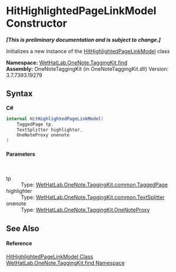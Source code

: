 # HitHighlightedPageLinkModel Constructor 
 _**\[This is preliminary documentation and is subject to change.\]**_

Initializes a new instance of the <a href="4d4cd7ac-7006-c76d-d331-884873162922.md">HitHighlightedPageLinkModel</a> class

**Namespace:**&nbsp;<a href="0e3a8efd-07d2-1709-b1cd-709153222081.md">WetHatLab.OneNote.TaggingKit.find</a><br />**Assembly:**&nbsp;OneNoteTaggingKit (in OneNoteTaggingKit.dll) Version: 3.7.7393.19279

## Syntax

**C#**<br />
``` C#
internal HitHighlightedPageLinkModel(
	TaggedPage tp,
	TextSplitter highlighter,
	OneNoteProxy onenote
)
```


#### Parameters
&nbsp;<dl><dt>tp</dt><dd>Type: <a href="8ece46e2-d9ee-9847-5b1f-0093ae8ed9c2.md">WetHatLab.OneNote.TaggingKit.common.TaggedPage</a><br /></dd><dt>highlighter</dt><dd>Type: <a href="5c86e52d-3022-b69b-22dd-5f5b010b0710.md">WetHatLab.OneNote.TaggingKit.common.TextSplitter</a><br /></dd><dt>onenote</dt><dd>Type: <a href="a46a793f-b110-250f-657a-ecb64aa3bbf7.md">WetHatLab.OneNote.TaggingKit.OneNoteProxy</a><br /></dd></dl>

## See Also


#### Reference
<a href="4d4cd7ac-7006-c76d-d331-884873162922.md">HitHighlightedPageLinkModel Class</a><br /><a href="0e3a8efd-07d2-1709-b1cd-709153222081.md">WetHatLab.OneNote.TaggingKit.find Namespace</a><br />